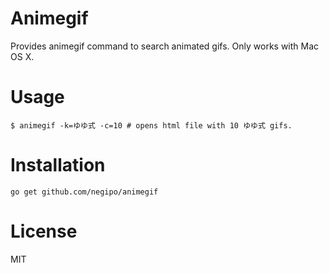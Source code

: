 # Animegif
Provides animegif command to search animated gifs.
Only works with Mac OS X.

# Usage

```
$ animegif -k=ゆゆ式 -c=10 # opens html file with 10 ゆゆ式 gifs.
```

# Installation

```
go get github.com/negipo/animegif
```

# License
MIT
